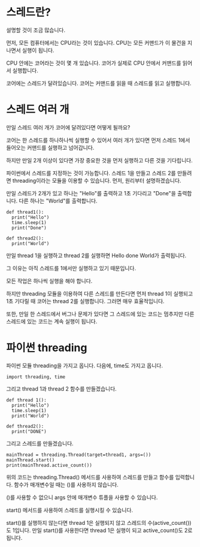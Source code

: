 # 스레드란?

설명할 것이 조금 많습니다.

먼저, 모든 컴퓨터에서는 CPU라는 것이 있습니다. CPU는 모든 커맨드가 이 물건을 지나면서 실행이 됩니다.

CPU 안에는 코어라는 것이 몇 개 있습니다. 코어가 실제로 CPU 안에서 커맨드를 읽어서 실행합니다.

코어에는 스레드가 달려있습니다. 코어는 커맨드를 읽을 때 스레드를 읽고 실행합니다.

# 스레드 여러 개

만일 스레드 여러 개가 코어에 달려있다면 어떻게 될까요?

코어는 한 스레드를 하나하나씩 실행할 수 있어서 여러 개가 있다면 먼저 스레드 1에서 들어오는 커맨드를 실행하고 넘어갑니다.

하지만 만일 2개 이상이 있다면 가장 중요한 것을 먼저 실행하고 다른 것을 기다립니다.

파이썬에서 스레드를 지정하는 것이 가능합니다. 스레드 1을 만들고 스레드 2를 만들려면 threading이라는 모듈을 이용할 수 있습니다. 먼저, 원리부터 설명하겠습니다.

만일 스레드가 2개가 있고 하나는 "Hello"를 출력하고 1초 기다리고 "Done"을 출력합니다. 다른 하나는 "World"를 출력합니다.

```
def thread1():
  print("Hello")
  time.sleep(1)
  print("Done")

def thread2():
  print("World")
```

만일 thread 1을 실행하고 thread 2를 실행하면 Hello done World가 출력됩니다.

그 이유는 아직 스레드를 1에서만 실행하고 있기 때문입니다.

모든 작업은 하나씩 실행을 해야 합니다.

하지만 threading 모듈을 이용하여 다른 스레드를 만든다면 먼저 thread 1이 실행되고 1초 기다릴 때 코어는 thread 2를 실행합니다. 그러면 매우 효율적입니다.

또한, 만일 한 스레드에서 버그나 문제가 있다면 그 스레드에 있는 코드는 멈추지만 다른 스레드에 있는 코드는 계속 실행이 됩니다.

# 파이썬 threading

파이썬 모듈 threading을 가지고 옵니다. 다음에, time도 가지고 옵니다.

```
import threading, time
```

그리고 thread 1과 thread 2 함수를 만들겠습니다.

```
def thread 1():
  print("Hello")
  time.sleep(1)
  print("World")

def thread2():
  print("DONE")
```

그리고 스레드를 만들겠습니다.

```
mainThread = threading.Thread(target=thread1, args=())
mainThread.start()
print(mainThread.active_count())
```

위의 코드는 threading.Thread() 메서드를 사용하여 스레드를 만들고 함수를 입력합니다. 함수가 매개변수일 때는 ()를 사용하지 않습니다.

()를 사용할 수 없으니 args 안에 매개변수 튜플을 사용할 수 있습니다.

start() 메서드를 사용하여 스레드를 실행시킬 수 있습니다.

start()를 실행하지 않는다면 thread 1은 실행되지 않고 스레드의 수(active_count())도 1입니다. 만일 start()를 사용한다면 thread 1은 실행이 되고 active_count()도 2로 됩니다.
